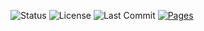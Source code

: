 ![Status](https://img.shields.io/badge/status-production-brightgreen)
![License](https://img.shields.io/github/license/shroomtop/Magic)
![Last Commit](https://img.shields.io/github/last-commit/shroomtop/Magic)
[![Pages](https://img.shields.io/github/deployments/shroomtop/Magic/github-pages?label=github%20pages)](https://shroomtop.github.io/Magic/)
